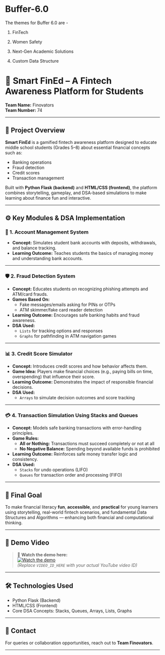 # Buffer-6.0

The themes for Buffer 6.0 are -

1. FinTech

2. Women Safety

3. Next-Gen Academic Solutions

4. Custom Data Structure


# 💸 Smart FinEd – A Fintech Awareness Platform for Students  
**Team Name:** Finovators  
**Team Number:** 74  

---

## 🧠 Project Overview  
**Smart FinEd** is a gamified fintech awareness platform designed to educate middle school students (Grades 5–8) about essential financial concepts such as:

- Banking operations  
- Fraud detection  
- Credit scores  
- Transaction management  

Built with **Python Flask (backend)** and **HTML/CSS (frontend)**, the platform combines storytelling, gameplay, and DSA-based simulations to make learning about finance fun and interactive.

---

## ⚙️ Key Modules & DSA Implementation  

### 🏦 1. Account Management System  
- **Concept:** Simulates student bank accounts with deposits, withdrawals, and balance tracking.  
- **Learning Outcome:** Teaches students the basics of managing money and understanding bank accounts.

---

### 🛡️ 2. Fraud Detection System  
- **Concept:** Educates students on recognizing phishing attempts and ATM/card frauds.  
- **Games Based On:**  
  - Fake messages/emails asking for PINs or OTPs  
  - ATM skimmer/fake card reader detection  
- **Learning Outcome:** Encourages safe banking habits and fraud awareness.  
- **DSA Used:**  
  - `Lists` for tracking options and responses  
  - `Graphs` for pathfinding in ATM navigation games

---

### 📊 3. Credit Score Simulator  
- **Concept:** Introduces credit scores and how behavior affects them.  
- **Game Idea:** Players make financial choices (e.g., paying bills on time, overspending) that influence their score.  
- **Learning Outcome:** Demonstrates the impact of responsible financial decisions.  
- **DSA Used:**  
  - `Arrays` to simulate decision outcomes and score tracking

---

### 💳 4. Transaction Simulation Using Stacks and Queues  
- **Concept:** Models safe banking transactions with error-handling principles.  
- **Game Rules:**  
  - **All or Nothing:** Transactions must succeed completely or not at all  
  - **No Negative Balance:** Spending beyond available funds is prohibited  
- **Learning Outcome:** Reinforces safe money transfer logic and consistency.  
- **DSA Used:**  
  - `Stacks` for undo operations (LIFO)  
  - `Queues` for transaction order and processing (FIFO)

---

## 🎯 Final Goal  
To make financial literacy **fun**, **accessible**, and **practical** for young learners using storytelling, real-world fintech scenarios, and fundamental Data Structures and Algorithms — enhancing both financial and computational thinking.

---

## 🎥 Demo Video  
> 📌 **Watch the demo here:**  
[![Watch the demo](https://img.youtube.com/vi/VIDEO_ID_HERE/0.jpg)](https://www.youtube.com/watch?v=VIDEO_ID_HERE)  
*(Replace `VIDEO_ID_HERE` with your actual YouTube video ID)*

---

## 🛠️ Technologies Used  
- Python Flask (Backend)  
- HTML/CSS (Frontend)  
- Core DSA Concepts: Stacks, Queues, Arrays, Lists, Graphs  

---

## 🤝 Contact  
For queries or collaboration opportunities, reach out to **Team Finovators**.

---


